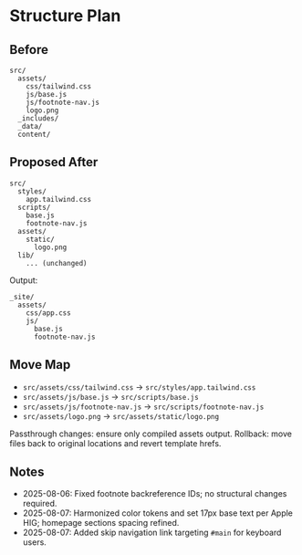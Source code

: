 # Structure Plan

## Before
```
src/
  assets/
    css/tailwind.css
    js/base.js
    js/footnote-nav.js
    logo.png
  _includes/
  _data/
  content/
```

## Proposed After
```
src/
  styles/
    app.tailwind.css
  scripts/
    base.js
    footnote-nav.js
  assets/
    static/
      logo.png
  lib/
    ... (unchanged)
```
Output:
```
_site/
  assets/
    css/app.css
    js/
      base.js
      footnote-nav.js
```

## Move Map
- `src/assets/css/tailwind.css` → `src/styles/app.tailwind.css`
- `src/assets/js/base.js` → `src/scripts/base.js`
- `src/assets/js/footnote-nav.js` → `src/scripts/footnote-nav.js`
- `src/assets/logo.png` → `src/assets/static/logo.png`

Passthrough changes: ensure only compiled assets output.
Rollback: move files back to original locations and revert template hrefs.

## Notes
- 2025-08-06: Fixed footnote backreference IDs; no structural changes required.
- 2025-08-07: Harmonized color tokens and set 17px base text per Apple HIG; homepage sections spacing refined.
- 2025-08-07: Added skip navigation link targeting `#main` for keyboard users.
